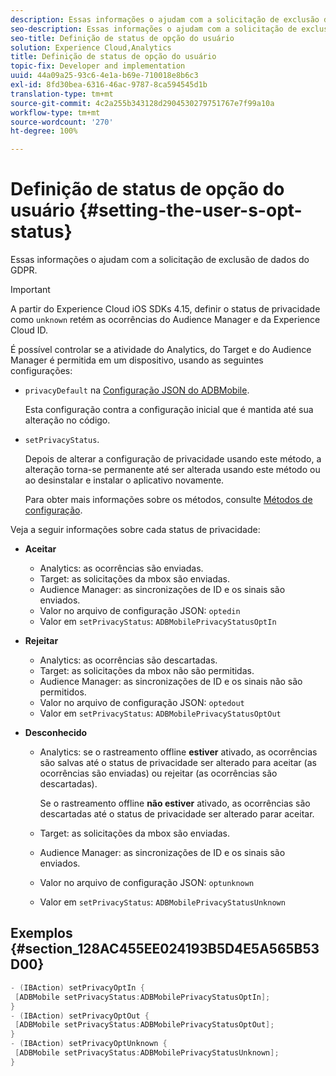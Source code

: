 ```yaml
---
description: Essas informações o ajudam com a solicitação de exclusão de dados do GDPR.
seo-description: Essas informações o ajudam com a solicitação de exclusão de dados do GDPR.
seo-title: Definição de status de opção do usuário
solution: Experience Cloud,Analytics
title: Definição de status de opção do usuário
topic-fix: Developer and implementation
uuid: 44a09a25-93c6-4e1a-b69e-710018e8b6c3
exl-id: 8fd30bea-6316-46ac-9787-8ca594545d1b
translation-type: tm+mt
source-git-commit: 4c2a255b343128d2904530279751767e7f99a10a
workflow-type: tm+mt
source-wordcount: '270'
ht-degree: 100%

---
```


# Definição de status de opção do usuário {#setting-the-user-s-opt-status}

Essas informações o ajudam com a solicitação de exclusão de dados do GDPR.

>[!IMPORTANT]
>
>A partir do Experience Cloud iOS SDKs 4.15, definir o status de privacidade como `unknown` retém as ocorrências do Audience Manager e da Experience Cloud ID.

É possível controlar se a atividade do Analytics, do Target e do Audience Manager é permitida em um dispositivo, usando as seguintes configurações:

* `privacyDefault` na [Configuração JSON do ADBMobile](/help/ios/configuration/json-config/json-config.md).

   Esta configuração contra a configuração inicial que é mantida até sua alteração no código.

* `setPrivacyStatus`.

   Depois de alterar a configuração de privacidade usando este método, a alteração torna-se permanente até ser alterada usando este método ou ao desinstalar e instalar o aplicativo novamente.

   Para obter mais informações sobre os métodos, consulte  [Métodos de configuração](/help/ios/configuration/json-config/json-config.md).

Veja a seguir informações sobre cada status de privacidade:

* **Aceitar**

   * Analytics: as ocorrências são enviadas.
   * Target: as solicitações da mbox são enviadas.
   * Audience Manager: as sincronizações de ID e os sinais são enviados.
   * Valor no arquivo de configuração JSON: `optedin`
   * Valor em `setPrivacyStatus`: `ADBMobilePrivacyStatusOptIn`

* **Rejeitar**

   * Analytics: as ocorrências são descartadas.
   * Target: as solicitações da mbox não são permitidas.
   * Audience Manager: as sincronizações de ID e os sinais não são permitidos.
   * Valor no arquivo de configuração JSON: `optedout`
   * Valor em `setPrivacyStatus`: `ADBMobilePrivacyStatusOptOut`

* **Desconhecido**

   * Analytics: se o rastreamento offline **estiver** ativado, as ocorrências são salvas até o status de privacidade ser alterado para aceitar (as ocorrências são enviadas) ou rejeitar (as ocorrências são descartadas).

      Se o rastreamento offline **não estiver** ativado, as ocorrências são descartadas até o status de privacidade ser alterado parar aceitar.

   * Target: as solicitações da mbox são enviadas.
   * Audience Manager: as sincronizações de ID e os sinais são enviados.
   * Valor no arquivo de configuração JSON: `optunknown`
   * Valor em `setPrivacyStatus`: `ADBMobilePrivacyStatusUnknown`

## Exemplos {#section_128AC455EE024193B5D4E5A565B53D00}

```objective-c
- (IBAction) setPrivacyOptIn { 
 [ADBMobile setPrivacyStatus:ADBMobilePrivacyStatusOptIn]; 
} 
- (IBAction) setPrivacyOptOut { 
 [ADBMobile setPrivacyStatus:ADBMobilePrivacyStatusOptOut]; 
} 
- (IBAction) setPrivacyOptUnknown { 
 [ADBMobile setPrivacyStatus:ADBMobilePrivacyStatusUnknown]; 
}
```
